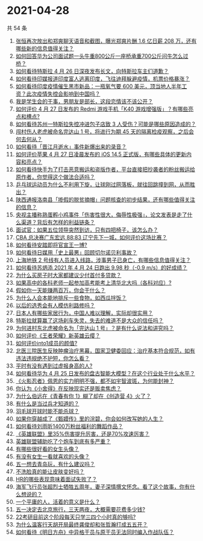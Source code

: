 # 2021-04-28

共 54 条

<!-- BEGIN -->
<!-- 最后更新时间 Wed Apr 28 2021 01:18:40 GMT+0800 (China Standard Time) -->

1. [张恒再次放出和郑爽聊天语音和截图，曝光郑爽片酬 1.6 亿日薪 208
   万，还有哪些新的信息值得关注？](https://www.zhihu.com/question/456689667)
2. [如何回答华为公司面试题一头牛重800公斤一座桥承重700公斤问牛怎么过桥？](https://www.zhihu.com/question/455269838)
3. [如何看待特斯拉 4 月 26 日深夜发布长文，向特斯拉车主们道歉？](https://www.zhihu.com/question/456750609)
4. [如何看待印媒报道印度富人逃离印度，飞往迪拜躲避疫情，机票价格暴涨？](https://www.zhihu.com/question/456507428)
5. [如何看待印度疫情催生黑市新品：一瓶氧气要 600
   美元，顶当地人半年工资？此次疫情失控会影响到中国吗？](https://www.zhihu.com/question/456762173)
6. [我是学生会的干事，男朋友是部长，这段恋情该不该公开？](https://www.zhihu.com/question/305452167)
7. [如何评价 4 月 27 日发布的 Redmi 游戏手机「K40
   游戏增强版」？有哪些亮点和槽点?](https://www.zhihu.com/question/455567093)
8. [如何看待苏州一特斯拉失控冲进包子店致 3
   人受伤？可能是哪些原因造成的？](https://www.zhihu.com/question/456824609)
9. [闯村伤人老虎被命名完达山 1 号，将进行为期 45
   天的隔离检疫观察，之后会何去何从？](https://www.zhihu.com/question/456624777)
10. [如何看待「晋江月逝水」事件新爆出来的录音？](https://www.zhihu.com/question/456698766)
11. [如何评价苹果 4 月 27 日凌晨发布的 iOS 14.5
    正式版，有哪些具体的更新内容和亮点？](https://www.zhihu.com/question/456432980)
12. [如何看待快手为了打击恶意搬运和盗版作者，平台直接把抄袭者的粉丝搬运给原作者，你觉得这个做法合适吗？](https://www.zhihu.com/question/456833182)
13. [乒乓球运动员为什么不利用下旋，让球刚过网落板，就往回跳撞到网，从而胜出？](https://www.zhihu.com/question/453888891)
14. [陕西通报洛南县「掺假的脱贫摘帽」问题核查的初步结果，还有哪些值得关注的信息？](https://www.zhihu.com/question/456741134)
15. [央视主播称熟蛋孵小鸡事件「伤害性很大，侮辱性极强」，论文发表是走了什么渠道？背后有怎样的利益链条？](https://www.zhihu.com/question/456771764)
16. [面试官：如果五位领导突然到访，只有四把椅子，该怎么办？](https://www.zhihu.com/question/456412666)
17. [CBA 总决赛广东宏远 88:83
    辽宁先下一城，如何评价这场比赛？](https://www.zhihu.com/question/456867826)
18. [如何看待安踏即将官宣王一博?](https://www.zhihu.com/question/456777013)
19. [如何看待日媒用「史上最悪」回顾切尔诺贝利事故？](https://www.zhihu.com/question/456713294)
20. [上海地铁 2
    号线有人员进入线路，涉事男子已身亡，有哪些信息值得关注？](https://www.zhihu.com/question/456666009)
21. [如何看待苏炳添 2021 年 4 月 24 日跑出 9.98 秒（-0.9
    m/s）的好成绩？](https://www.zhihu.com/question/456330592)
22. [为什么买房子时大家都建议少付首付多贷款？](https://www.zhihu.com/question/311795004)
23. [如果高中的各科老师一起参加高考能考上清华北大吗（各科对应）?](https://www.zhihu.com/question/443860742)
24. [假如你一天能赚两百万，你会干什么？](https://www.zhihu.com/question/456751113)
25. [为什么人会本能地排斥一些食物，如西瓜拌饭？](https://www.zhihu.com/question/336056006)
26. [以后的选秀会有人模仿利路修吗？](https://www.zhihu.com/question/455026059)
27. [日本人有哪些家居行为，中国人难以理解，实际却很实用？](https://www.zhihu.com/question/365091172)
28. [特斯拉就算赢了这场刹车失灵，失去的难道不是大众的信任吗？](https://www.zhihu.com/question/456103976)
29. [为何进村东北虎被命名为「完达山 1 号」？是有什么说法和讲究吗？](https://www.zhihu.com/question/456618989)
30. [如何评价《王者荣耀》新英雄云缨？](https://www.zhihu.com/question/456762502)
31. [如何评价into1成员的颜值?](https://www.zhihu.com/question/456470539)
32. [北医三院医生反映肿瘤治疗黑幕，国家卫健委回应：治疗基本符合规范，如有违法违规绝不护短，你怎么看？](https://www.zhihu.com/question/456794621)
33. [平时有没有遇到过虚报身高的人?](https://www.zhihu.com/question/331976799)
34. [如何看待华为 4 月 25
    日发布的盘古智能大模型？在这个行业处于什么水平？](https://www.zhihu.com/question/456443707)
35. [《火影忍者》佩恩的实力明明不强，都不如宇智波斑，为何能封神？](https://www.zhihu.com/question/438703482)
36. [你认为《小舍得》在反映现实还是贩卖焦虑？](https://www.zhihu.com/question/456153655)
37. [为什么伯远在《青春有你 1》糊了却在《创造营 4》火了？](https://www.zhihu.com/question/454685611)
38. [有什么是当过兵才知道的？](https://www.zhihu.com/question/276955696)
39. [羽毛球开球时能不能杀球？](https://www.zhihu.com/question/455936801)
40. [如果你穿越成了《甄嬛传》里的浣碧，你会如何改写她的人生？](https://www.zhihu.com/question/403088622)
41. [如何看待刘雨昕1400万粉丝福利的舞蹈作品？](https://www.zhihu.com/question/456685594)
42. [《英雄联盟》里35%伤害提升厉害，还是70%攻速厉害？](https://www.zhihu.com/question/456472020)
43. [英雄联盟辅助吃了个炮车到底有多严重？](https://www.zhihu.com/question/341459636)
44. [有哪些很好看的女生头像？](https://www.zhihu.com/question/314854320)
45. [有没有女生一看就喜欢的头像？](https://www.zhihu.com/question/410954554)
46. [五一想去青岛玩，有什么建议吗？](https://www.zhihu.com/question/454155019)
47. [不洗脸真的能让皮肤变好吗？](https://www.zhihu.com/question/317026624)
48. [HR的哪些表现意味着面试失败了？](https://www.zhihu.com/question/20709602)
49. [海军飞行员张超烈士牺牲五周年，妻子深情撰文怀念。看了这个故事，你有什么想说的？](https://www.zhihu.com/question/456803451)
50. [一个平庸的人，活着的意义是什么？](https://www.zhihu.com/question/436020711)
51. [五一决定去北京旅行，三天两夜，大概需要花费多少钱?](https://www.zhihu.com/question/452999311)
52. [22考研目前这个阶段每天只学三四个小时真的够吗?](https://www.zhihu.com/question/456380899)
53. [为什么温客行天胡开局最终龚俊却和张哲瀚打成五五开？](https://www.zhihu.com/question/451602312)
54. [如何看待《明日方舟》中异格干员与原干员无法同时编入作战队伍？](https://www.zhihu.com/question/456424641)

<!-- END -->
